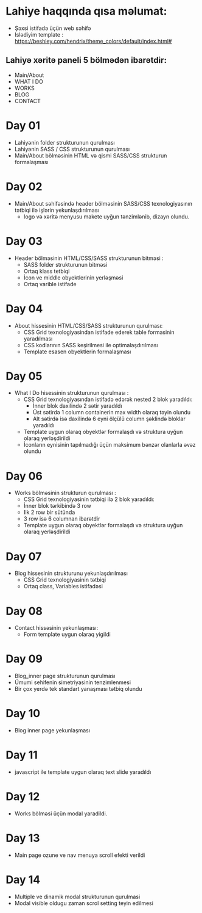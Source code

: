 # Lahiye haqqında qısa məlumat:

 - Şəxsi istifadə üçün web səhifə
 - Islədiyim template : https://beshley.com/hendrix/theme_colors/default/index.html#

 ## Lahiyə xəritə paneli 5 bölmədən ibarətdir:

  - Main/About
  - WHAT I DO
  - WORKS
  - BLOG
  - CONTACT

# Day 01

- Lahiyənin folder strukturunun qurulması
- Lahiyənin SASS / CSS strukturunun qurulması
- Main/About bölməsinin HTML və qismi SASS/CSS strukturun formalaşması

# Day 02

- Main/About səhifəsində header bölməsinin SASS/CSS texnologiyasının tətbiqi ilə işlərin yekunlaşdırılması
  - logo və xəritə menyusu makete uyğun tənzimlənib, dizayn olundu.

# Day 03

 - Header bölməsinin HTML/CSS/SASS strukturunun bitməsi :
   - SASS folder strukturunun bitməsi 
   - Ortaq klass tetbiqi 
   - İcon ve middle obyektlerinin yerləşməsi
   - Ortaq varible istifade 

# Day 04

- About hissesinin HTML/CSS/SASS strukturunun qurulması:
  - CSS Grid texnologiyasindan istifade ederek table formasinin yaradılması
  - CSS kodlarının SASS keşirilmesi ile optimalaşdırılması
  - Template esasen obyektlerin formalaşması

# Day 05

- What I Do hisessinin strukturunun qurulması :
  - CSS Grid texnologiyasından istifadə edərək nested 2 blok yaradıldı:
    - İnner blok daxilində 2 sətir yaradıldı
    - Üst sətirdə 1 column containerin max width olaraq təyin olundu
    - Alt sətirdə isə daxilində 6 eyni ölçülü column şəklində bloklar yaradıldı
  - Template uygun olaraq obyektlər formalaşdı və struktura uyğun olaraq yerləşdirildi
  - İconların eynisinin tapılmadığı üçün maksimum bənzər olanlarla əvəz olundu

# Day 06

- Works bölməsinin strukturun qurulması :
  - CSS Grid texnologiyasinin tətbiqi ilə 2 blok yaradıldı:
   - İnner blok tərkibində 3 row
   - Ilk 2 row bir sütünda 
   - 3 row isə 6 columnan ibarətdir
  - Template uygun olaraq obyektlər formalaşdı və struktura uyğun olaraq yerləşdirildi

# Day 07

- Blog hissesinin strukturunu yekunlaşdırılması
  - CSS Grid texnologiyasinin tətbiqi
  - Ortaq class, Variables istifadəsi

# Day 08

- Contact hissəsinin yekunlaşması:
  - Form template uygun olaraq yigildi

# Day 09

- Blog_inner page strukturunun qurulması
- Ümumi sehifenin simetriyasinin tenzimlenmesi
- Bir çox yerdə tek standart yanaşması tətbiq olundu 

# Day 10

- Blog inner page yekunlaşması

# Day 11

- javascript ile template uygun olaraq text slide yaradıldı

# Day 12

- Works bölməsi üçün modal yaradildi.

# Day 13

- Main page ozune ve nav menuya scroll efekti verildi

# Day 14

- Multiple ve dinamik modal strukturunun qurulmasi
- Modal visible oldugu zaman scrol setting teyin edilmesi 